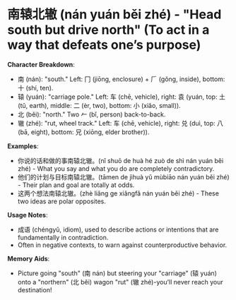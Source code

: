 # **南辕北辙 (nán yuán běi zhé) - "Head south but drive north" (To act in a way that defeats one’s purpose)**

**Character Breakdown**:  
- 南 (nán): "south." Left: 冂 (jiōng, enclosure) + 𠂆 (gǒng, inside), bottom: 十 (shí, ten).  
- 辕 (yuán): "carriage pole." Left: 车 (chē, vehicle), right: 袁 (yuán, top: 土 (tǔ, earth), middle: 二 (èr, two), bottom: 小 (xiǎo, small)).  
- 北 (běi): "north." Two 𠂉 (bǐ, person) back-to-back.  
- 辙 (zhé): "rut, wheel track." Left: 车 (chē, vehicle), right: 兑 (duì, top: 八 (bā, eight), bottom: 兄 (xiōng, elder brother)).

**Examples**:  
- 你说的话和做的事南辕北辙。(nǐ shuō de huà hé zuò de shì nán yuán běi zhé) - What you say and what you do are completely contradictory.  
- 他们的计划与目标南辕北辙。(tāmen de jìhuà yǔ mùbiāo nán yuán běi zhé) - Their plan and goal are totally at odds.  
- 这两个想法南辕北辙。(zhè liǎng ge xiǎngfǎ nán yuán běi zhé) - These two ideas are polar opposites.

**Usage Notes**:  
- 成语 (chéngyǔ, idiom), used to describe actions or intentions that are fundamentally in contradiction.  
- Often in negative contexts, to warn against counterproductive behavior.

**Memory Aids**:  
- Picture going "south" (南 nán) but steering your "carriage" (辕 yuán) onto a "northern" (北 běi) wagon "rut" (辙 zhé)-you’ll never reach your destination!